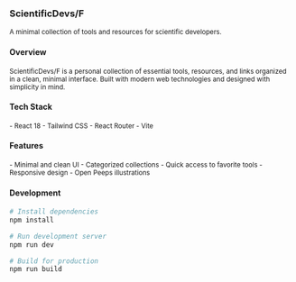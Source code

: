 ### ScientificDevs/F

<sub>A minimal collection of tools and resources for scientific developers.</sub>

#### Overview

<sub>ScientificDevs/F is a personal collection of essential tools, resources, and links organized in a clean, minimal interface. Built with modern web technologies and designed with simplicity in mind.</sub>

#### Tech Stack

<sub>
- React 18
- Tailwind CSS
- React Router
- Vite
</sub>

#### Features

<sub>
- Minimal and clean UI
- Categorized collections
- Quick access to favorite tools
- Responsive design
- Open Peeps illustrations
</sub>

#### Development

```bash
# Install dependencies
npm install

# Run development server
npm run dev

# Build for production
npm run build
```
